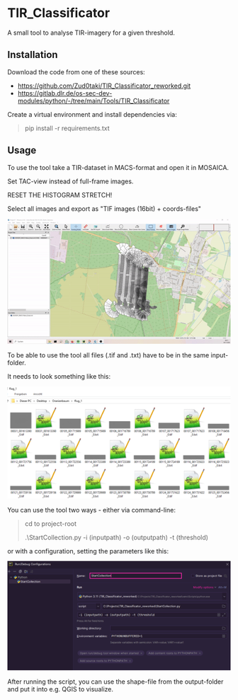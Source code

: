 # **TIR_Classificator**

A small tool to analyse TIR-imagery for a given threshold.

## Installation

Download the code from one of these sources:
* https://github.com/Zud0taki/TIR_Classificator_reworked.git
* https://gitlab.dlr.de/os-sec-dev-modules/python/-/tree/main/Tools/TIR_Classificator

Create a virtual environment and install dependencies via:
 > pip install -r requirements.txt

## Usage

To use the tool take a TIR-dataset in MACS-format and open it in MOSAICA.

Set TAC-view instead of full-frame images.

RESET THE HISTOGRAM STRETCH!

Select all images and export as "TIF images (16bit) + coords-files"

![Mosaica Operation](additional_files/mosaica_operation.gif)

To be able to use the tool all files (.tif and .txt) have to be in the same input-folder.

It needs to look something like this:

![image of a configuration](additional_files/input_folder.png)

You can use the tool two ways - either via command-line:
> cd to project-root
>
> .\StartCollection.py -i (inputpath) -o (outputpath) -t (threshold)

or with a configuration, setting the parameters like this:

![image of a configuration](additional_files/run_config.png)

After running the script, you can use the shape-file from the output-folder and put it into e.g. QGIS to visualize.


